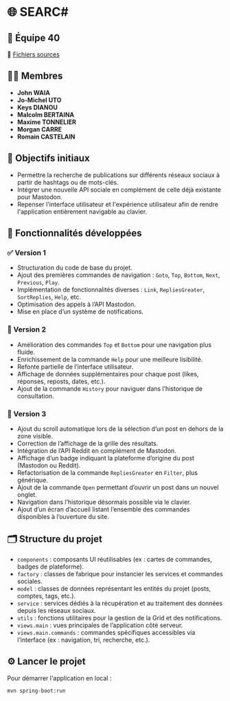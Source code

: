 # 🌐 SEARC#

## 👥 Équipe 40
🔗 [Fichiers sources](https://github.com/Tyvain/noelmusk/tree/equipe40)

## 🧑‍💻 Membres
- **John WAIA** 
- **Jo-Michel UTO**
- **Keys DIANOU**
- **Malcolm BERTAINA**
- **Maxime TONNELIER**
- **Morgan CARRE**
- **Romain CASTELAIN**

## 🎯 Objectifs initiaux
- Permettre la recherche de publications sur différents réseaux sociaux à partir de hashtags ou de mots-clés.  
- Intégrer une nouvelle API sociale en complément de celle déjà existante pour Mastodon.  
- Repenser l'interface utilisateur et l'expérience utilisateur afin de rendre l'application entièrement navigable au clavier.

## 🚀 Fonctionnalités développées

### ✅ Version 1
- Structuration du code de base du projet.
- Ajout des premières commandes de navigation : `Goto`, `Top`, `Bottom`, `Next`, `Previous`, `Play`.
- Implémentation de fonctionnalités diverses : `Link`, `RepliesGreater`, `SortReplies`, `Help`, etc.
- Optimisation des appels à l’API Mastodon.
- Mise en place d’un système de notifications.

### 🚧 Version 2
- Amélioration des commandes `Top` et `Bottom` pour une navigation plus fluide.
- Enrichissement de la commande `Help` pour une meilleure lisibilité.
- Refonte partielle de l’interface utilisateur.
- Affichage de données supplémentaires pour chaque post (likes, réponses, reposts, dates, etc.).
- Ajout de la commande `History` pour naviguer dans l’historique de consultation.

### 🔬 Version 3
- Ajout du scroll automatique lors de la sélection d’un post en dehors de la zone visible.
- Correction de l’affichage de la grille des résultats.
- Intégration de l’API Reddit en complément de Mastodon.
- Affichage d’un badge indiquant la plateforme d’origine du post (Mastodon ou Reddit).
- Refactorisation de la commande `RepliesGreater` en `Filter`, plus générique.
- Ajout de la commande `Open` permettant d’ouvrir un post dans un nouvel onglet.
- Navigation dans l’historique désormais possible via le clavier.
- Ajout d’un écran d’accueil listant l’ensemble des commandes disponibles à l’ouverture du site.


## 🗂️ Structure du projet
- `components` : composants UI réutilisables (ex : cartes de commandes, badges de plateforme).
- `factory` : classes de fabrique pour instancier les services et commandes sociales.
- `model` : classes de données représentant les entités du projet (posts, comptes, tags, etc.).
- `service` : services dédiés à la récupération et au traitement des données depuis les réseaux sociaux.
- `utils` : fonctions utilitaires pour la gestion de la Grid et des notifications.
- `views.main` : vues principales de l’application côté serveur.
- `views.main.commands` : commandes spécifiques accessibles via l’interface (ex : navigation, tri, recherche, etc.).

## ⚙️ Lancer le projet
Pour démarrer l'application en local :
```bash
mvn spring-boot:run
